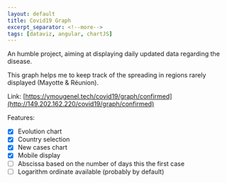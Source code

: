 ```yaml
---
layout: default
title: Covid19 Graph
excerpt_separator: <!--more-->
tags: [dataviz, angular, chartJS]
---
```


An humble project, aiming at displaying daily updated data regarding the disease.
<!--more-->

This graph helps me to keep track of the spreading in regions rarely displayed (Mayotte & Réunion).

Link: [https://ymougenel.tech/covid19/graph/confirmed](http://149.202.162.220/covid19/graph/confirmed)

Features:
- [x] Evolution chart
- [x] Country selection
- [x] New cases chart
- [x] Mobile display
- [ ] Abscissa based on the number of days this the first case
- [ ] Logarithm ordinate available (probably by default)
